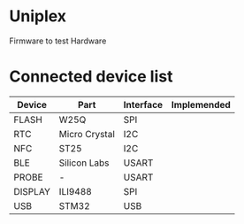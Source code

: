 # Uniplex
Firmware to test Hardware

# Connected device list

| Device | Part | Interface | Implemended |
| --- | --- | --- | --- |
| FLASH | W25Q | SPI |  |
| RTC | Micro Crystal | I2C |  |
| NFC | ST25 | I2C |  |
| BLE | Silicon Labs | USART |  |
| PROBE | - | USART |  |
| DISPLAY | ILI9488 | SPI |  |
| USB | STM32 | USB |  |


